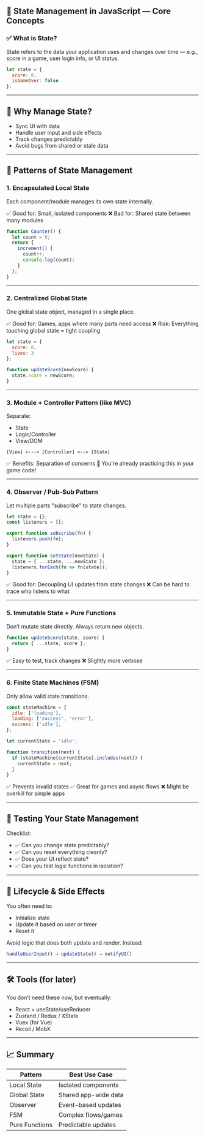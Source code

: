 ## 🧠 State Management in JavaScript — Core Concepts

### ✅ What is State?

State refers to the data your application uses and changes over time — e.g., score in a game, user login info, or UI status.

```js
let state = {
  score: 0,
  isGameOver: false
};
```

---

## 🌟 Why Manage State?

* Sync UI with data
* Handle user input and side effects
* Track changes predictably
* Avoid bugs from shared or stale data

---

## 🧩 Patterns of State Management

### 1. **Encapsulated Local State**

Each component/module manages its own state internally.

✅ Good for: Small, isolated components
❌ Bad for: Shared state between many modules

```js
function Counter() {
  let count = 0;
  return {
    increment() {
      count++;
      console.log(count);
    }
  };
}
```

---

### 2. **Centralized Global State**

One global state object, managed in a single place.

✅ Good for: Games, apps where many parts need access
❌ Risk: Everything touching global state = tight coupling

```js
let state = {
  score: 0,
  lives: 3
};

function updateScore(newScore) {
  state.score = newScore;
}
```

---

### 3. **Module + Controller Pattern (like MVC)**

Separate:

* State
* Logic/Controller
* View/DOM

```plaintext
[View] <---> [Controller] <--> [State]
```

✅ Benefits: Separation of concerns
🧠 You're already practicing this in your game code!

---

### 4. **Observer / Pub-Sub Pattern**

Let multiple parts "subscribe" to state changes.

```js
let state = {};
const listeners = [];

export function subscribe(fn) {
  listeners.push(fn);
}

export function setState(newState) {
  state = { ...state, ...newState };
  listeners.forEach(fn => fn(state));
}
```

✅ Good for: Decoupling UI updates from state changes
❌ Can be hard to trace who listens to what

---

### 5. **Immutable State + Pure Functions**

Don’t mutate state directly. Always return new objects.

```js
function updateScore(state, score) {
  return { ...state, score };
}
```

✅ Easy to test, track changes
❌ Slightly more verbose

---

### 6. **Finite State Machines (FSM)**

Only allow valid state transitions.

```js
const stateMachine = {
  idle: ['loading'],
  loading: ['success', 'error'],
  success: ['idle'],
};

let currentState = 'idle';

function transition(next) {
  if (stateMachine[currentState].includes(next)) {
    currentState = next;
  }
}
```

✅ Prevents invalid states
✅ Great for games and async flows
❌ Might be overkill for simple apps

---

## 🧪 Testing Your State Management

Checklist:

* ✅ Can you change state predictably?
* ✅ Can you reset everything cleanly?
* ✅ Does your UI reflect state?
* ✅ Can you test logic functions in isolation?

---

## 🔄 Lifecycle & Side Effects

You often need to:

* Initialize state
* Update it based on user or timer
* Reset it

Avoid logic that does both update and render. Instead:

```js
handleUserInput() → updateState() → notifyUI()
```

---

## 🛠️ Tools (for later)

You don’t need these now, but eventually:

* React + useState/useReducer
* Zustand / Redux / XState
* Vuex (for Vue)
* Recoil / MobX

---

## 📈 Summary

| Pattern        | Best Use Case        |
| -------------- | -------------------- |
| Local State    | Isolated components  |
| Global State   | Shared app-wide data |
| Observer       | Event-based updates  |
| FSM            | Complex flows/games  |
| Pure Functions | Predictable updates  |
